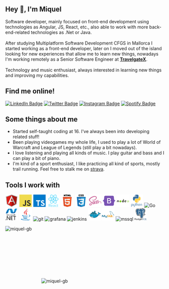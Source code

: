 <h2>Hey 👋, I'm Miquel</h2>
<p>Software developer, mainly focused on front-end development using technologies as Angular, JS, React, etc., also able to work with more back-end-related technologies as .Net or Java.
<br/><br/>
After studying Multiplatform Software Development CFGS in Mallorca I started working as a front-end developer, later on I moved out of the island looking for new experiences that allow me to learn new things, nowadays I'm working remotely as a Senior Software Engineer at <strong><a href="https://www.travelgatex.com/">TravelgateX</a></strong>.
<br/><br/>
Technology and music enthusiast, always interested in learning new things and improving my capabilities.</p>

<p>

<h2>Find me online!</h2>
<a href="https://www.linkedin.com/in/ginesbm/"><img src="https://img.shields.io/badge/-@ginesbm-0077B5?style=flat&amp;labelColor=0077B5&amp;logo=LinkedIn&amp;link=https://www.linkedin.com/in/ginesbm/" alt="LinkedIn Badge"></a> <a href="https://twitter.com/miquel_gb_"><img src="https://img.shields.io/badge/-@miquel_gb_-4E69C8?style=flat&amp;labelColor=4E69C8&amp;logo=twitter&amp;link=https://twitter.com/miquel_gb_" alt="Twitter Badge"></a>  <a href="https://www.instagram.com/miquelgb/"><img src="https://img.shields.io/badge/-@miquelgb-14c767?style=flat&amp;labelColor=14c767&amp;logo=instagram&amp;link=https://www.instagram.com/miquelgb/" alt="Instagram Badge"></a> <a href="https://open.spotify.com/user/1135710338"><img src="https://img.shields.io/badge/-@Miquel%20GB-1ED760?style=flat&amp;labelColor=fff&amp;logo=Spotify&amp;link=https://open.spotify.com/user/1135710338" alt="Spotify Badge"></a>

</p>

<h2>Some things about me</h2>
<ul>
<li>Started self-taught coding at 16. I've always been into developing related stuff!</li>
<li>Been playing videogames my whole life, I used to play a lot of World of Warcraft and League of Legends (still play a bit nowadays).</li>
<li>I love listening and playing all kinds of music. I play guitar and bass and I can play a bit of piano.</li>
<li>I'm kind of a sport enthusiast, I like practicing all kind of sports, mostly trail running. Feel free to stalk me on <a href="https://www.strava.com/athletes/36839165">strava</a>.</li>
</ul>

<h2>Tools I work with</h2>
<p align="left">
<img src="https://raw.githubusercontent.com/devicons/devicon/master/icons/angularjs/angularjs-original.svg" alt="angular-js" title="angular-js" width="40" height="40" />
<img src="https://raw.githubusercontent.com/devicons/devicon/master/icons/javascript/javascript-original.svg" alt="javascript" title="javascript" width="40" height="40" />
<img src="https://raw.githubusercontent.com/devicons/devicon/master/icons/typescript/typescript-original.svg" alt="typescript" title="typescript" width="40" height="40" />
<img src="https://raw.githubusercontent.com/devicons/devicon/master/icons/react/react-original-wordmark.svg" alt="react" title="react" width="40" height="40" />
<img src="https://raw.githubusercontent.com/devicons/devicon/master/icons/html5/html5-original-wordmark.svg" alt="html5" title="html5" width="40" height="40" />
<img src="https://raw.githubusercontent.com/devicons/devicon/master/icons/css3/css3-original-wordmark.svg" alt="css3" title="css3" width="40" height="40" />
<img src="https://raw.githubusercontent.com/devicons/devicon/master/icons/sass/sass-original.svg" alt="sass" title="sass" width="40" height="40"/>
<img src="https://raw.githubusercontent.com/devicons/devicon/master/icons/bootstrap/bootstrap-plain.svg" alt="bootstrap" title="bootstrap" width="40" height="40" />
<img src="https://raw.githubusercontent.com/devicons/devicon/master/icons/nodejs/nodejs-original-wordmark.svg" alt="nodejs" title="nodejs" width="40" height="40" />
<img src="https://raw.githubusercontent.com/devicons/devicon/master/icons/python/python-original-wordmark.svg" alt="python" title="python" width="40" height="40" />
<img src="https://cdn.jsdelivr.net/gh/devicons/devicon/icons/go/go-original.svg" alt="Go" title="Go" width="40" height="40" />
<img src="https://raw.githubusercontent.com/devicons/devicon/master/icons/dot-net/dot-net-original-wordmark.svg" alt="dotnet" title="dotnet" width="40" height="40"/>
<img src="https://raw.githubusercontent.com/devicons/devicon/master/icons/java/java-original.svg" alt="java" title="java" width="40" height="40"/>
<img src="https://www.vectorlogo.zone/logos/git-scm/git-scm-icon.svg" alt="git" title="git" width="40" height="40"/> 
<img src="https://www.vectorlogo.zone/logos/grafana/grafana-icon.svg" alt="grafana" title="grafana" width="40" height="40"/>
<img src="https://www.vectorlogo.zone/logos/jenkins/jenkins-icon.svg" alt="jenkins" title="jenkins" width="40" height="40"/>
<img src="https://raw.githubusercontent.com/devicons/devicon/master/icons/docker/docker-original.svg" alt="Docker" title="Docker" width="40" height="40" />
<img src="https://raw.githubusercontent.com/devicons/devicon/master/icons/mysql/mysql-original-wordmark.svg" alt="mysql" title="mysql" width="40" height="40" />
<img src="https://www.svgrepo.com/show/303229/microsoft-sql-server-logo.svg" alt="mssql" title="mssql" width="40" height="40"/>
<img src="https://raw.githubusercontent.com/devicons/devicon/master/icons/postgresql/postgresql-original-wordmark.svg" alt="postgresql" title="postgresql" width="40" height="40"/>
</p>

<p><img style="height: 165px; width: 390px" align="left" src="https://github-readme-stats.vercel.app/api?username=miquel-gb&show_icons=true&count_private=true" alt="miquel-gb" />
<img style="height: 165px; width: 390px" align="right" src="https://github-readme-stats.vercel.app/api/top-langs?username=miquel-gb&show_icons=true&locale=en&layout=compact" alt="miquel-gb" /></p>
